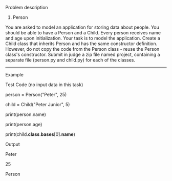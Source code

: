 Problem description

1.	Person


You are asked to model an application for storing data about people. 
You should be able to have a Person and a Child. Every person receives name and 
age upon initialization. Your task is to model the application.
Create a Child class that inherits Person and has the same constructor definition.
However, do not copy the code from the Person class - reuse the Person class's constructor.
Submit in judge a zip file named project, 
containing a separate file (person.py and child.py) for each of the classes.


_______________________________________________
Example

Test Code	(no input data in this task)

 
person = Person("Peter", 25)

child = Child("Peter Junior", 5)

print(person.name)

print(person.age)

print(child.__class__.__bases__[0].__name__)

Output

Peter

25

Person
